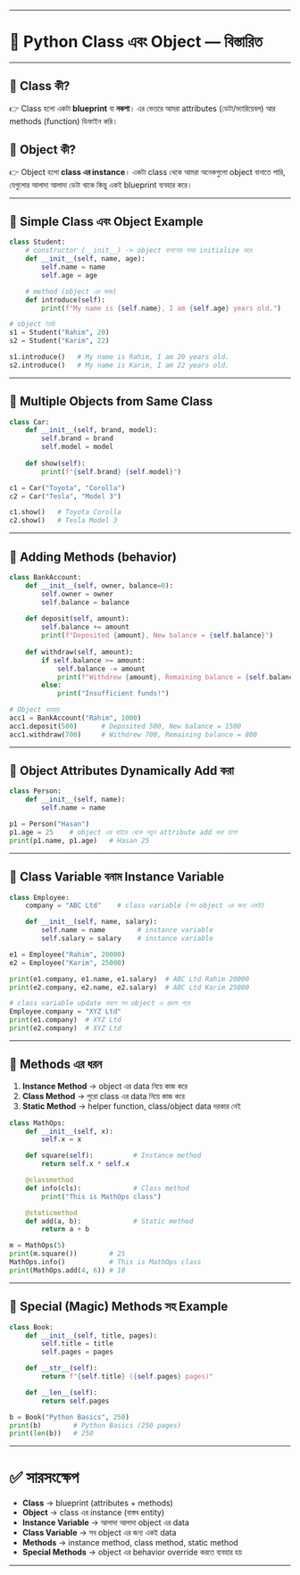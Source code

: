 
---

# 🐍 Python Class এবং Object — বিস্তারিত

---

## 🔹 Class কী?

👉 Class হলো একটা **blueprint** বা **নকশা**।
এর ভেতরে আমরা attributes (ডেটা/ভ্যারিয়েবল) আর methods (function) ডিফাইন করি।

## 🔹 Object কী?

👉 Object হলো **class এর instance**।
একটা class থেকে আমরা অনেকগুলো object বানাতে পারি, যেগুলোর আলাদা আলাদা ডেটা থাকে কিন্তু একই blueprint ব্যবহার করে।

---

## 📝 Simple Class এবং Object Example

```python
class Student:
    # constructor (__init__) -> object বানানোর সময় initialize করে
    def __init__(self, name, age):
        self.name = name
        self.age = age

    # method (object এর কাজ)
    def introduce(self):
        print(f"My name is {self.name}, I am {self.age} years old.")

# object তৈরি
s1 = Student("Rahim", 20)
s2 = Student("Karim", 22)

s1.introduce()   # My name is Rahim, I am 20 years old.
s2.introduce()   # My name is Karim, I am 22 years old.
```

---

## 🔹 Multiple Objects from Same Class

```python
class Car:
    def __init__(self, brand, model):
        self.brand = brand
        self.model = model
    
    def show(self):
        print(f"{self.brand} {self.model}")

c1 = Car("Toyota", "Corolla")
c2 = Car("Tesla", "Model 3")

c1.show()   # Toyota Corolla
c2.show()   # Tesla Model 3
```

---

## 🔹 Adding Methods (behavior)

```python
class BankAccount:
    def __init__(self, owner, balance=0):
        self.owner = owner
        self.balance = balance
    
    def deposit(self, amount):
        self.balance += amount
        print(f"Deposited {amount}, New balance = {self.balance}")
    
    def withdraw(self, amount):
        if self.balance >= amount:
            self.balance -= amount
            print(f"Withdrew {amount}, Remaining balance = {self.balance}")
        else:
            print("Insufficient funds!")

# Object ব্যবহার
acc1 = BankAccount("Rahim", 1000)
acc1.deposit(500)      # Deposited 500, New balance = 1500
acc1.withdraw(700)     # Withdrew 700, Remaining balance = 800
```

---

## 🔹 Object Attributes Dynamically Add করা

```python
class Person:
    def __init__(self, name):
        self.name = name

p1 = Person("Hasan")
p1.age = 25    # object এর বাইরে থেকে নতুন attribute add করা হলো
print(p1.name, p1.age)   # Hasan 25
```

---

## 🔹 Class Variable বনাম Instance Variable

```python
class Employee:
    company = "ABC Ltd"    # class variable (সব object এর জন্য একই)

    def __init__(self, name, salary):
        self.name = name        # instance variable
        self.salary = salary    # instance variable

e1 = Employee("Rahim", 20000)
e2 = Employee("Karim", 25000)

print(e1.company, e1.name, e1.salary)  # ABC Ltd Rahim 20000
print(e2.company, e2.name, e2.salary)  # ABC Ltd Karim 25000

# class variable update করলে সব object এ প্রভাব পড়ে
Employee.company = "XYZ Ltd"
print(e1.company)  # XYZ Ltd
print(e2.company)  # XYZ Ltd
```

---

## 🔹 Methods এর ধরন

1. **Instance Method** → object এর data নিয়ে কাজ করে
2. **Class Method** → পুরো class এর data নিয়ে কাজ করে
3. **Static Method** → helper function, class/object data দরকার নেই

```python
class MathOps:
    def __init__(self, x):
        self.x = x

    def square(self):          # Instance method
        return self.x * self.x

    @classmethod
    def info(cls):             # Class method
        print("This is MathOps class")

    @staticmethod
    def add(a, b):             # Static method
        return a + b

m = MathOps(5)
print(m.square())        # 25
MathOps.info()           # This is MathOps class
print(MathOps.add(4, 6)) # 10
```

---

## 🔹 Special (Magic) Methods সহ Example

```python
class Book:
    def __init__(self, title, pages):
        self.title = title
        self.pages = pages

    def __str__(self):
        return f"{self.title} ({self.pages} pages)"

    def __len__(self):
        return self.pages

b = Book("Python Basics", 250)
print(b)        # Python Basics (250 pages)
print(len(b))   # 250
```

---

# ✅ সারসংক্ষেপ

* **Class** → blueprint (attributes + methods)
* **Object** → class এর instance (বাস্তব entity)
* **Instance Variable** → আলাদা আলাদা object এর data
* **Class Variable** → সব object এর জন্য একই data
* **Methods** → instance method, class method, static method
* **Special Methods** → object এর behavior override করতে ব্যবহার হয়

---

